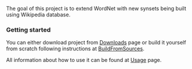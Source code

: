 The goal of this project is to extend WordNet with new synsets being built using Wikipedia database.

### Getting started ###
You can either download project from [Downloads](http://code.google.com/p/wikinet/downloads/list) page or build it yourself from scratch following instructions at [BuildFromSources](BuildFromSources.md).

All information about how to use it can be found at [Usage](Usage.md) page.